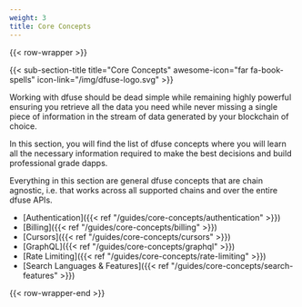 ```yaml
---
weight: 3
title: Core Concepts
---
```


{{< row-wrapper >}}

{{< sub-section-title title="Core Concepts" awesome-icon="far fa-book-spells" icon-link="/img/dfuse-logo.svg" >}}

Working with dfuse should be dead simple while remaining highly powerful ensuring you
retrieve all the data you need while never missing a single piece of information in
the stream of data generated by your blockchain of choice.

In this section, you will find the list of dfuse concepts where you will learn
all the necessary information required to make the best decisions and build professional
grade dapps.

Everything in this section are general dfuse concepts that are chain agnostic, i.e.
that works across all supported chains and over the entire dfuse APIs.

- [Authentication]({{< ref "/guides/core-concepts/authentication" >}})
- [Billing]({{< ref "/guides/core-concepts/billing" >}})
- [Cursors]({{< ref "/guides/core-concepts/cursors" >}})
- [GraphQL]({{< ref "/guides/core-concepts/graphql" >}})
- [Rate Limiting]({{< ref "/guides/core-concepts/rate-limiting" >}})
- [Search Languages & Features]({{< ref "/guides/core-concepts/search-features" >}})

{{< row-wrapper-end >}}